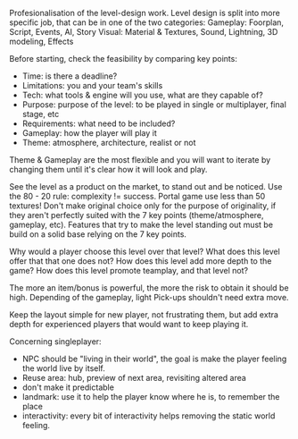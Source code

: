 Profesionalisation of the level-design work.
Level design is split into more specific job, that can be in one of the two categories:
Gameplay: Foorplan, Script, Events, AI, Story
Visual: Material & Textures, Sound, Lightning, 3D modeling, Effects

Before starting, check the feasibility by comparing key points:
- Time: is there a deadline?
- Limitations: you and your team's skills
- Tech: what tools & engine will you use, what are they capable of?
- Purpose: purpose of the level: to be played in single or multiplayer, final stage, etc
- Requirements: what need to be included?
- Gameplay: how the player will play it
- Theme: atmosphere, architecture, realist or not

Theme & Gameplay are the most flexible and you will want to iterate by changing them until it's clear how it will look and play.

See the level as a product on the market, to stand out and be noticed.
Use the 80 - 20 rule: complexity != success. Portal game use less than 50 textures!
Don't make original choice only for the purpose of originality, if they aren't perfectly suited with the 7 key points (theme/atmosphere, gameplay, etc). Features that try to make the level standing out must be build on a solid base relying on the 7 key points.

Why would a player choose this level over that level? What does this level offer that that one does not? How does this level add more depth to the game? How does this level promote teamplay, and that level not?

The more an item/bonus is powerful, the more the risk to obtain it should be high.
Depending of the gameplay, light Pick-ups shouldn't need extra move.

Keep the layout simple for new player, not frustrating them, but add extra depth for experienced players that would want to keep playing it.

Concerning singleplayer:
- NPC should be "living in their world", the goal is make the player feeling the world live by itself.
- Reuse area: hub, preview of next area, revisiting altered area
- don't make it predictable
- landmark: use it to help the player know where he is, to remember the place
- interactivity: every bit of interactivity helps removing the static world feeling.